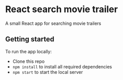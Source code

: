 # React search movie trailer

A small React app for searching movie trailers

## Getting started

To run the app locally:

- Clone this repo
- `npm install` to install all required dependencies
- `npm start` to start the local server
